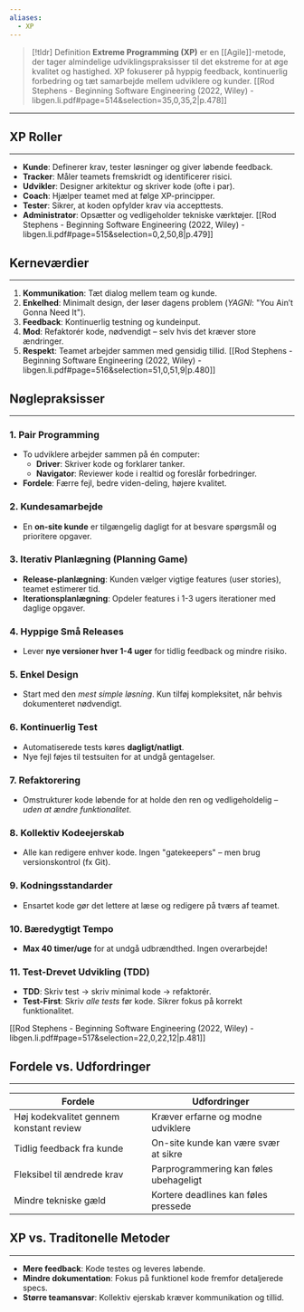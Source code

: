 ```yaml
---
aliases:
  - XP
---
```


>[!tldr] Definition
**Extreme Programming (XP)** er en [[Agile]]-metode, der tager almindelige udviklingspraksisser til det ekstreme for at øge kvalitet og hastighed. XP fokuserer på hyppig feedback, kontinuerlig forbedring og tæt samarbejde mellem udviklere og kunder.
[[Rod Stephens - Beginning Software Engineering (2022, Wiley) - libgen.li.pdf#page=514&selection=35,0,35,2|p.478]]

---

## XP Roller
---
- **Kunde**: Definerer krav, tester løsninger og giver løbende feedback.  
- **Tracker**: Måler teamets fremskridt og identificerer risici.  
- **Udvikler**: Designer arkitektur og skriver kode (ofte i par).  
- **Coach**: Hjælper teamet med at følge XP-principper.  
- **Tester**: Sikrer, at koden opfylder krav via accepttests.  
- **Administrator**: Opsætter og vedligeholder tekniske værktøjer.
[[Rod Stephens - Beginning Software Engineering (2022, Wiley) - libgen.li.pdf#page=515&selection=0,2,50,8|p.479]]

## Kerneværdier
---
1. **Kommunikation**: Tæt dialog mellem team og kunde.  
2. **Enkelhed**: Minimalt design, der løser dagens problem (*YAGNI*: "You Ain’t Gonna Need It").  
3. **Feedback**: Kontinuerlig testning og kundeinput.  
4. **Mod**: Refaktorér kode, nødvendigt – selv hvis det kræver store ændringer.  
5. **Respekt**: Teamet arbejder sammen med gensidig tillid.
[[Rod Stephens - Beginning Software Engineering (2022, Wiley) - libgen.li.pdf#page=516&selection=51,0,51,9|p.480]]

## Nøglepraksisser
---
### 1. Pair Programming
- To udviklere arbejder sammen på én computer:  
	- **Driver**: Skriver kode og forklarer tanker.  
	- **Navigator**: Reviewer kode i realtid og foreslår forbedringer.  
- **Fordele**: Færre fejl, bedre viden-deling, højere kvalitet.

### 2. Kundesamarbejde
- En **on-site kunde** er tilgængelig dagligt for at besvare spørgsmål og prioritere opgaver.

### 3. Iterativ Planlægning (Planning Game)
- **Release-planlægning**: Kunden vælger vigtige features (user stories), teamet estimerer tid.  
- **Iterationsplanlægning**: Opdeler features i 1-3 ugers iterationer med daglige opgaver.

### 4. Hyppige Små Releases
- Lever **nye versioner hver 1-4 uger** for tidlig feedback og mindre risiko.

### 5. Enkel Design
- Start med den *mest simple løsning*. Kun tilføj kompleksitet, når behvis dokumenteret nødvendigt.

### 6. Kontinuerlig Test
- Automatiserede tests køres **dagligt/natligt**.  
- Nye fejl føjes til testsuiten for at undgå gentagelser.

### 7. Refaktorering
- Omstrukturer kode løbende for at holde den ren og vedligeholdelig – *uden at ændre funktionalitet*.

### 8. Kollektiv Kodeejerskab
- Alle kan redigere enhver kode. Ingen "gatekeepers" – men brug versionskontrol (fx Git).

### 9. Kodningsstandarder
- Ensartet kode gør det lettere at læse og redigere på tværs af teamet.

### 10. Bæredygtigt Tempo
- **Max 40 timer/uge** for at undgå udbrændthed. Ingen overarbejde!

### 11. Test-Drevet Udvikling (TDD)
- **TDD**: Skriv test → skriv minimal kode → refaktorér.  
- **Test-First**: Skriv *alle tests* før kode. Sikrer fokus på korrekt funktionalitet.

[[Rod Stephens - Beginning Software Engineering (2022, Wiley) - libgen.li.pdf#page=517&selection=22,0,22,12|p.481]]

## Fordele vs. Udfordringer
---

| **Fordele**                          | **Udfordringer**                          |
|---------------------------------------|--------------------------------------------|
| Høj kodekvalitet gennem konstant review | Kræver erfarne og modne udviklere         |
| Tidlig feedback fra kunde             | On-site kunde kan være svær at sikre      |
| Fleksibel til ændrede krav             | Parprogrammering kan føles ubehageligt    |
| Mindre tekniske gæld                  | Kortere deadlines kan føles pressede      |


## XP vs. Traditonelle Metoder
---
- **Mere feedback**: Kode testes og leveres løbende.  
- **Mindre dokumentation**: Fokus på funktionel kode fremfor detaljerede specs.  
- **Større teamansvar**: Kollektiv ejerskab kræver kommunikation og tillid.